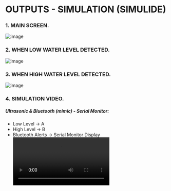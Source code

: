 # OUTPUTS - SIMULATION (SIMULIDE)
### 1. MAIN SCREEN.
![image](https://user-images.githubusercontent.com/101641134/163776261-cec39342-91d7-425b-9691-16836201fb47.png)
### 2. WHEN LOW WATER LEVEL DETECTED.
![image](https://user-images.githubusercontent.com/101641134/163776381-ad829f98-85e5-4b43-b9aa-3d78308c1957.png)
### 3. WHEN HIGH WATER LEVEL DETECTED.
![image](https://user-images.githubusercontent.com/101641134/163776441-83852241-c8cd-45e5-a321-cd6ddcceb9e0.png)
### 4. SIMULATION VIDEO.
##### Ultrasonic & Bluetooth (mimic) - Serial Monitor:
* Low Level           -> A
* High Level          -> B
* Bluetooth Alerts    -> Serial Monitor Display
![video](https://user-images.githubusercontent.com/101641134/164887915-ec63227d-92d3-4f33-ac12-07d0e17702bb.mp4)



